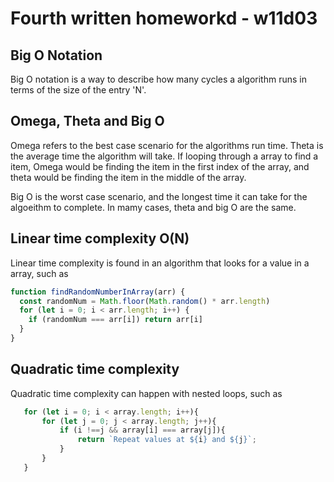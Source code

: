 # Fourth written homeworkd - w11d03
## Big O Notation
Big O notation is a way to describe how many cycles a algorithm runs in terms of the size of the entry 'N'.

## Omega, Theta and Big O
Omega refers to the best case scenario for the algorithms run time. Theta is the average time the algorithm will take. If looping through a array to find a item, Omega would be finding the item in the first index of the array, and theta would be finding the item in the middle of the array.

Big O is the worst case scenario, and the longest time it can take for the algoeithm to complete. In mamy cases, theta and big O are the same.

## Linear time complexity O(N)

Linear time complexity is found in an algorithm that looks for a value in a array, such as 
```js
function findRandomNumberInArray(arr) {
  const randomNum = Math.floor(Math.random() * arr.length)
  for (let i = 0; i < arr.length; i++) {
    if (randomNum === arr[i]) return arr[i]
  }
}
```
## Quadratic time complexity

Quadratic time complexity can happen with nested loops, such as
```js
   for (let i = 0; i < array.length; i++){
       for (let j = 0; j < array.length; j++){
           if (i !==j && array[i] === array[j]){
               return `Repeat values at ${i} and ${j}`;
           }
       }
   }
```
